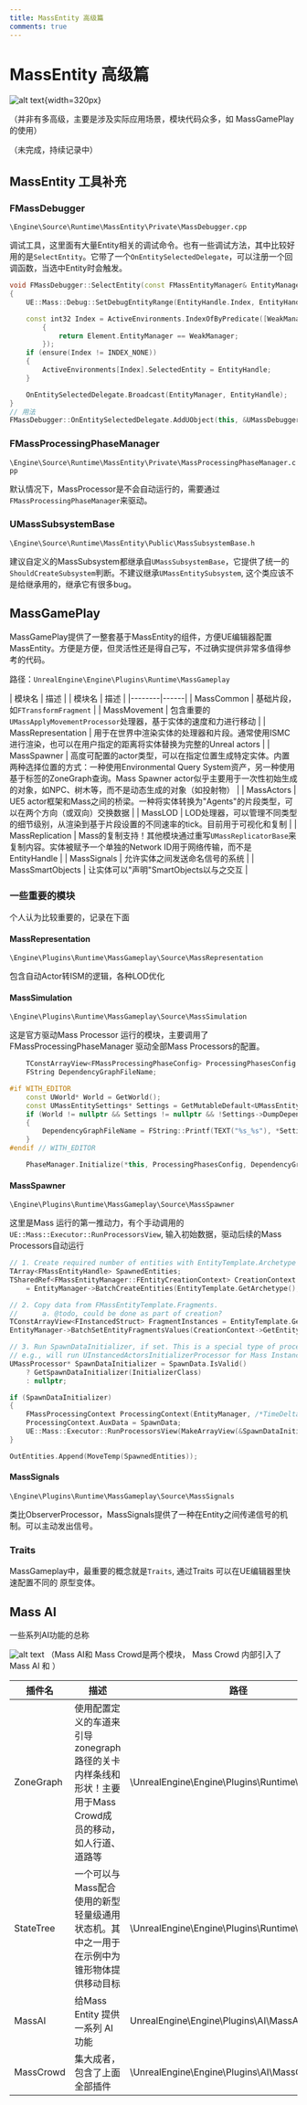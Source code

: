 ```yaml
---
title: MassEntity 高级篇
comments: true
---
```


 # MassEntity 高级篇
 ![alt text](../../assets/images/Mass-Advanced_image.png){width=320px}

（并非有多高级，主要是涉及实际应用场景，模块代码众多，如 MassGamePlay 的使用）

（未完成，持续记录中）

## MassEntity 工具补充

### FMassDebugger
`\Engine\Source\Runtime\MassEntity\Private\MassDebugger.cpp`

调试工具，这里面有大量Entity相关的调试命令。也有一些调试方法，其中比较好用的是`SelectEntity`。它带了一个`OnEntitySelectedDelegate`，可以注册一个回调函数，当选中Entity时会触发。

```cpp
void FMassDebugger::SelectEntity(const FMassEntityManager& EntityManager, const FMassEntityHandle EntityHandle)
{
	UE::Mass::Debug::SetDebugEntityRange(EntityHandle.Index, EntityHandle.Index);

	const int32 Index = ActiveEnvironments.IndexOfByPredicate([WeakManager = EntityManager.AsWeak()](const FEnvironment& Element)
		{
			return Element.EntityManager == WeakManager;
		});
	if (ensure(Index != INDEX_NONE))
	{
		ActiveEnvironments[Index].SelectedEntity = EntityHandle;
	}

	OnEntitySelectedDelegate.Broadcast(EntityManager, EntityHandle);
}
// 用法
FMassDebugger::OnEntitySelectedDelegate.AddUObject(this, &UMassDebuggerSubsystem::OnEntitySelected);
```

### FMassProcessingPhaseManager
`\Engine\Source\Runtime\MassEntity\Private\MassProcessingPhaseManager.cpp`

默认情况下，MassProcessor是不会自动运行的，需要通过`FMassProcessingPhaseManager`来驱动。



### UMassSubsystemBase
`\Engine\Source\Runtime\MassEntity\Public\MassSubsystemBase.h`

建议自定义的MassSubsystem都继承自`UMassSubsystemBase`，它提供了统一的`ShouldCreateSubsystem`判断。不建议继承`UMassEntitySubsystem`, 这个类应该不是给继承用的，继承它有很多bug。



## MassGamePlay

MassGamePlay提供了一整套基于MassEntity的组件，方便UE编辑器配置MassEntity。方便是方便，但灵活性还是得自己写，不过确实提供非常多值得参考的代码。

路径：`UnrealEngine\Engine\Plugins\Runtime\MassGameplay`

| 模块名 | 描述 |
| 模块名 | 描述 |
|--------|------|
| MassCommon | 基础片段，如`FTransformFragment` |
| MassMovement | 包含重要的`UMassApplyMovementProcessor`处理器，基于实体的速度和力进行移动 |
| MassRepresentation | 用于在世界中渲染实体的处理器和片段。通常使用ISMC进行渲染，也可以在用户指定的距离将实体替换为完整的Unreal actors |
| MassSpawner | 高度可配置的actor类型，可以在指定位置生成特定实体。内置两种选择位置的方式：一种使用Environmental Query System资产，另一种使用基于标签的ZoneGraph查询。Mass Spawner actor似乎主要用于一次性初始生成的对象，如NPC、树木等，而不是动态生成的对象（如投射物） |
| MassActors | UE5 actor框架和Mass之间的桥梁。一种将实体转换为"Agents"的片段类型，可以在两个方向（或双向）交换数据 |
| MassLOD | LOD处理器，可以管理不同类型的细节级别，从渲染到基于片段设置的不同速率的tick。目前用于可视化和复制 |
| MassReplication | Mass的复制支持！其他模块通过重写`UMassReplicatorBase`来复制内容。实体被赋予一个单独的Network ID用于网络传输，而不是EntityHandle |
| MassSignals | 允许实体之间发送命名信号的系统 |
| MassSmartObjects | 让实体可以"声明"SmartObjects以与之交互 |


### 一些重要的模块
个人认为比较重要的，记录在下面
#### MassRepresentation
`\Engine\Plugins\Runtime\MassGameplay\Source\MassRepresentation`

包含自动Actor转ISM的逻辑，各种LOD优化

#### MassSimulation
`\Engine\Plugins\Runtime\MassGameplay\Source\MassSimulation`

这是官方驱动Mass Processor 运行的模块，主要调用了FMassProcessingPhaseManager 驱动全部Mass Processors的配置。
```cpp
	TConstArrayView<FMassProcessingPhaseConfig> ProcessingPhasesConfig = GET_MASS_CONFIG_VALUE(GetProcessingPhasesConfig());
	FString DependencyGraphFileName;

#if WITH_EDITOR
	const UWorld* World = GetWorld();
	const UMassEntitySettings* Settings = GetMutableDefault<UMassEntitySettings>();
	if (World != nullptr && Settings != nullptr && !Settings->DumpDependencyGraphFileName.IsEmpty())
	{
		DependencyGraphFileName = FString::Printf(TEXT("%s_%s"), *Settings->DumpDependencyGraphFileName, *ToString(World->GetNetMode()));
	}
#endif // WITH_EDITOR

	PhaseManager.Initialize(*this, ProcessingPhasesConfig, DependencyGraphFileName);
```

#### MassSpawner
`\Engine\Plugins\Runtime\MassGameplay\Source\MassSpawner`

这里是Mass 运行的第一推动力，有个手动调用的 ` UE::Mass::Executor::RunProcessorsView`,  输入初始数据，驱动后续的Mass Processors自动运行
```cpp
// 1. Create required number of entities with EntityTemplate.Archetype
TArray<FMassEntityHandle> SpawnedEntities;
TSharedRef<FMassEntityManager::FEntityCreationContext> CreationContext
    = EntityManager->BatchCreateEntities(EntityTemplate.GetArchetype(), EntityTemplate.GetSharedFragmentValues(), NumToSpawn, SpawnedEntities);

// 2. Copy data from FMassEntityTemplate.Fragments.
//		a. @todo, could be done as part of creation?
TConstArrayView<FInstancedStruct> FragmentInstances = EntityTemplate.GetInitialFragmentValues();
EntityManager->BatchSetEntityFragmentsValues(CreationContext->GetEntityCollections(), FragmentInstances);

// 3. Run SpawnDataInitializer, if set. This is a special type of processor that operates on the entities to initialize them.
// e.g., will run UInstancedActorsInitializerProcessor for Mass InstancedActors
UMassProcessor* SpawnDataInitializer = SpawnData.IsValid() 
    ? GetSpawnDataInitializer(InitializerClass) 
    : nullptr;

if (SpawnDataInitializer)
{
    FMassProcessingContext ProcessingContext(EntityManager, /*TimeDelta=*/0.0f);
    ProcessingContext.AuxData = SpawnData;
    UE::Mass::Executor::RunProcessorsView(MakeArrayView(&SpawnDataInitializer, 1), ProcessingContext, CreationContext->GetEntityCollections());
}

OutEntities.Append(MoveTemp(SpawnedEntities));
```

#### MassSignals
`\Engine\Plugins\Runtime\MassGameplay\Source\MassSignals`

类比ObserverProcessor，MassSignals提供了一种在Entity之间传递信号的机制。可以主动发出信号。




### Traits

MassGameplay中，最重要的概念就是`Traits`, 通过Traits 可以在UE编辑器里快速配置不同的 原型变体。



## Mass AI

一些系列AI功能的总称

![alt text](../../assets/images/Mass-Advanced_image-1.png)
（Mass AI和 Mass Crowd是两个模块， Mass Crowd 内部引入了 Mass AI 和 ）

| 插件名 | 描述 | 路径 |
|--------|------|------|
| ZoneGraph | 使用配置定义的车道来引导zonegraph路径的关卡内样条线和形状！主要用于Mass Crowd成员的移动，如人行道、道路等 |\UnrealEngine\Engine\Plugins\Runtime\ZoneGraph|
| StateTree | 一个可以与Mass配合使用的新型轻量级通用状态机。其中之一用于在示例中为锥形物体提供移动目标 |\UnrealEngine\Engine\Plugins\Runtime\StateTree|
| MassAI | 给Mass Entity 提供一系列 AI 功能 |UnrealEngine\Engine\Plugins\AI\MassAI|
| MassCrowd | 集大成者，包含了上面全部插件 |\UnrealEngine\Engine\Plugins\AI\MassCrowd|